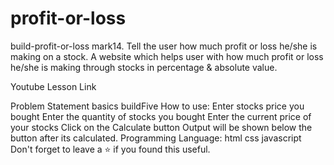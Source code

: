 # profit-or-loss
build-profit-or-loss
mark14. Tell the user how much profit or loss he/she is making on a stock.
A website which helps user with how much profit or loss he/she is making through stocks in percentage & absolute value.

Youtube Lesson
Link

Problem Statement
basics buildFive
How to use:
Enter stocks price you bought
Enter the quantity of stocks you bought
Enter the current price of your stocks
Click on the Calculate button
Output will be shown below the button after its calculated.
Programming Language:
html
css
javascript
Don't forget to leave a ⭐ if you found this useful.

